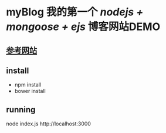 # myBlog 我的第一个 *nodejs + mongoose + ejs* 博客网站DEMO
## [参考网站](https://www.gitbook.com/book/maninboat/n-blog/details)

## install

* npm install
* bower install 

## running

node index.js
http://localhost:3000